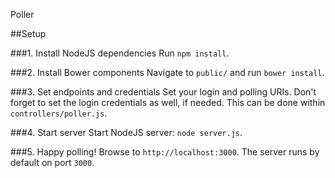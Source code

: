 Poller

##Setup

###1. Install NodeJS dependencies
Run `npm install`.

###2. Install Bower components
Navigate to `public/` and run `bower install`.

###3. Set endpoints and credentials
Set your login and polling URIs. Don't forget to set the login credentials as well, if needed. This can be done within `controllers/poller.js`.

###4. Start server
Start NodeJS server: `node server.js`.

###5. Happy polling!
Browse to `http://localhost:3000`. The server runs by default on port `3000`.
